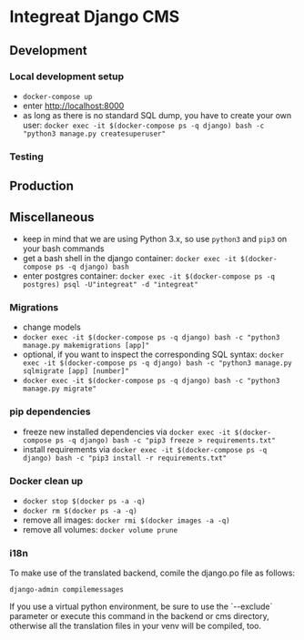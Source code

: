 # Integreat Django CMS
## Development
### Local development setup
* `docker-compose up`
* enter [http://localhost:8000](http://localhost:8000)
* as long as there is no standard SQL dump, you have to create your own user: `docker exec -it $(docker-compose ps -q django) bash -c "python3 manage.py createsuperuser"`

### Testing

## Production

## Miscellaneous
* keep in mind that we are using Python 3.x, so use `python3` and `pip3` on your bash commands
* get a bash shell in the django container: `docker exec -it $(docker-compose ps -q django) bash`
* enter postgres container: `docker exec -it $(docker-compose ps -q postgres) psql -U"integreat" -d "integreat"`

### Migrations
* change models
* `docker exec -it $(docker-compose ps -q django) bash -c "python3 manage.py makemigrations [app]"`
* optional, if you want to inspect the corresponding SQL syntax: `docker exec -it $(docker-compose ps -q django) bash -c "python3 manage.py sqlmigrate [app] [number]"`
* `docker exec -it $(docker-compose ps -q django) bash -c "python3 manage.py migrate"`

### pip dependencies
* freeze new installed dependencies via `docker exec -it $(docker-compose ps -q django) bash -c "pip3 freeze > requirements.txt"`
* install requirements via `docker exec -it $(docker-compose ps -q django) bash -c "pip3 install -r requirements.txt"`

### Docker clean up
* `docker stop $(docker ps -a -q)`
* `docker rm $(docker ps -a -q)`
* remove all images: `docker rmi $(docker images -a -q)`
* remove all volumes: `docker volume prune`

### i18n
To make use of the translated backend, comile the django.po file as follows:

`django-admin compilemessages`

If you use a virtual python environment, be sure to use the ´--exclude´ parameter or execute this command in the backend or cms directory, otherwise all the translation files in your venv will be compiled, too.
